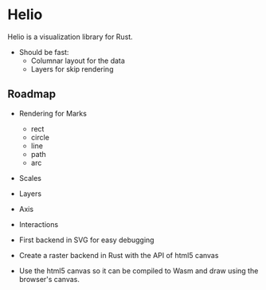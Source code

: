 # Helio

Helio is a visualization library for Rust. 

- Should be fast:
    - Columnar layout for the data
    - Layers for skip rendering

## Roadmap

- Rendering for Marks
    - rect
    - circle
    - line
    - path
    - arc
- Scales
- Layers
- Axis
- Interactions

- First backend in SVG for easy debugging
- Create a raster backend in Rust with the API of html5 canvas
- Use the html5 canvas so it can be compiled to Wasm and draw using the browser's canvas.